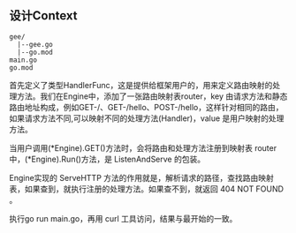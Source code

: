 ## 设计Context

```shell
gee/
  |--gee.go
  |--go.mod
main.go
go.mod
```

首先定义了类型HandlerFunc，这是提供给框架用户的，用来定义路由映射的处理方法。我们在Engine中，添加了一张路由映射表router，key 由请求方法和静态路由地址构成，例如GET-/、GET-/hello、POST-/hello，这样针对相同的路由，如果请求方法不同,可以映射不同的处理方法(Handler)，value 是用户映射的处理方法。

当用户调用(*Engine).GET()方法时，会将路由和处理方法注册到映射表 router 中，(*Engine).Run()方法，是 ListenAndServe 的包装。

Engine实现的 ServeHTTP 方法的作用就是，解析请求的路径，查找路由映射表，如果查到，就执行注册的处理方法。如果查不到，就返回 404 NOT FOUND 。

执行go run main.go，再用 curl 工具访问，结果与最开始的一致。